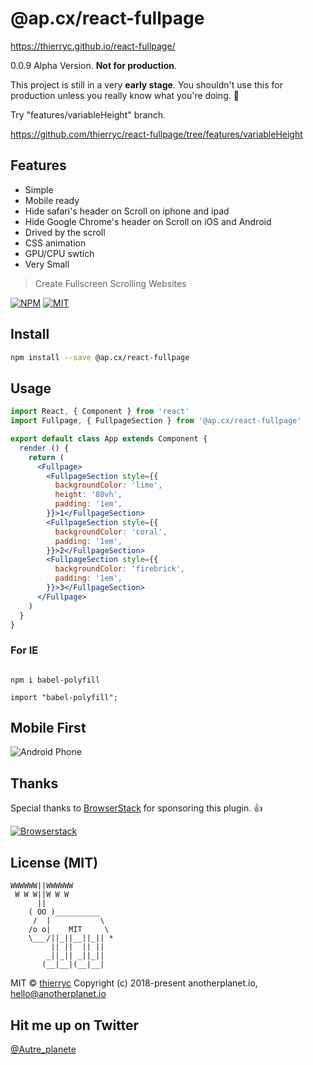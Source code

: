 # @ap.cx/react-fullpage

https://thierryc.github.io/react-fullpage/

0.0.9 Alpha Version. **Not for production**.

This project is still in a very **early stage**.
You shouldn't use this for production unless you really know what you're doing. 🖖

Try "features/variableHeight" branch.

https://github.com/thierryc/react-fullpage/tree/features/variableHeight

## Features

- Simple
- Mobile ready
- Hide safari's header on Scroll on iphone and ipad
- Hide Google Chrome's header on Scroll on iOS and Android
- Drived by the scroll
- CSS animation
- GPU/CPU swtich
- Very Small

> Create Fullscreen Scrolling Websites

[![NPM](https://img.shields.io/npm/v/@ap.cx/react-fullpage.svg)](https://www.npmjs.com/package/react-fullpage)
[![MIT](https://img.shields.io/packagist/l/doctrine/orm.svg)](https://github.com/thierryc/react-fullpage/blob/master/LICENSE)

## Install

```bash
npm install --save @ap.cx/react-fullpage
```

## Usage

```jsx
import React, { Component } from 'react'
import Fullpage, { FullpageSection } from '@ap.cx/react-fullpage'

export default class App extends Component {
  render () {
    return (
      <Fullpage>
        <FullpageSection style={{
          backgroundColor: 'lime',
          height: '80vh',
          padding: '1em',
        }}>1</FullpageSection>
        <FullpageSection style={{
          backgroundColor: 'coral',
          padding: '1em',
        }}>2</FullpageSection>
        <FullpageSection style={{
          backgroundColor: 'firebrick',
          padding: '1em',
        }}>3</FullpageSection>
      </Fullpage>
    )
  }
}

```

### For IE

```

npm i babel-polyfill

```

```
import "babel-polyfill";

```


## Mobile First

![Android Phone](https://raw.githubusercontent.com/thierryc/react-fullpage/master/static/images/android-phone.jpg)

## Thanks

Special thanks to [BrowserStack](https://www.browserstack.com/users/sign_up) for sponsoring this plugin. 👍

[![Browserstack](https://raw.githubusercontent.com/thierryc/react-fullpage/master/static/images/browserstack@2x.png)](https://www.browserstack.com/users/sign_up)

## License (MIT)

```
WWWWWW||WWWWWW
 W W W||W W W
      ||
    ( OO )__________
     /  |           \
    /o o|    MIT     \
    \___/||_||__||_|| *
         || ||  || ||
        _||_|| _||_||
       (__|__|(__|__|
```

MIT © [thierryc](https://github.com/thierryc)
Copyright (c) 2018-present anotherplanet.io, hello@anotherplanet.io

## Hit me up on Twitter

[@Autre_planete](https://twitter.com/Autre_planete?ref=github)
